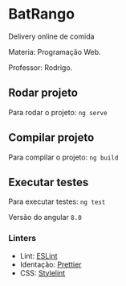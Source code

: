 # BatRango

Delivery online de comida

Materia: Programação Web.

Professor: Rodrigo.

## Rodar projeto

Para rodar o projeto: `ng serve`

## Compilar projeto

Para compilar o projeto: `ng build`

## Executar testes

Para executar testes: `ng test`

Versão do angular `8.0`

### Linters

- Lint: [ESLint](https://marketplace.visualstudio.com/itemdetails?itemName=dbaeumer.vscode-eslint)
- Identação: [Prettier](https://marketplace.visualstudio.com/itemdetails?itemName=esbenp.prettier-vscode)
- CSS: [Stylelint](https://marketplace.visualstudio.com/itemdetails?itemName=shinnn.stylelint)
